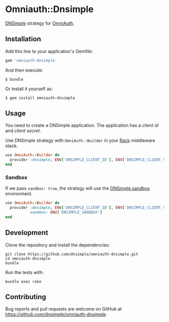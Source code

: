 # Omniauth::Dnsimple

[DNSimple](https://dnsimple.com) strategy for [OmniAuth](https://github.com/omniauth/omniauth).

## Installation

Add this line to your application's Gemfile:

```ruby
gem 'omniauth-dnsimple'
```

And then execute:

    $ bundle

Or install it yourself as:

    $ gem install omniauth-dnsimple

## Usage

You need to create a DNSimple application. The application has a _client id_ and _client secret_.

Use DNSimple strategy with `OmniAuth::Builder` in your [Rack](https://rack.github.io) middleware stack.

```ruby
use OmniAuth::Builder do
  provider :dnsimple, ENV['DNSIMPLE_CLIENT_ID'], ENV['DNSIMPLE_CLIENT_SECRET']
end
```

### Sandbox

If we pass `sandbox: true`, the strategy will use the [DNSimple sandbox](https://developer.dnsimple.com/sandbox/) environment.

```ruby
use OmniAuth::Builder do
  provider :dnsimple, ENV['DNSIMPLE_CLIENT_ID'], ENV['DNSIMPLE_CLIENT_SECRET'],
           sandbox: ENV['DNSIMPLE_SANDBOX']
end
```

## Development

Clone the repository and install the dependencies:

```
git clone https://github.com/dnsimple/omniauth-dnsimple.git
cd omniauth-dnsimple
bundle
```

Run the tests with:

```
bundle exec rake
```

## Contributing

Bug reports and pull requests are welcome on GitHub at https://github.com/dnsimple/omniauth-dnsimple.
